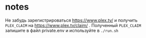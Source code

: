 # notes
Не забудь зарегистрироваться https://www.plex.tv/ и получить `PLEX_CLAIM` на https://www.plex.tv/claim/ . Полученный `PLEX_CLAIM` запишите в файл private.env и используйте в `./run.sh`